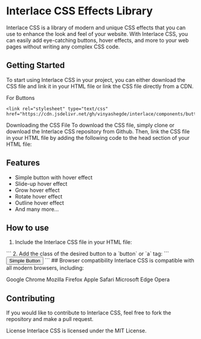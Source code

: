 # Interlace CSS Effects Library

Interlace CSS is a library of modern and unique CSS effects that you can use to enhance the look and feel of your website. With Interlace CSS, you can easily add eye-catching buttons, hover effects, and more to your web pages without writing any complex CSS code.

## Getting Started
To start using Interlace CSS in your project, you can either download the CSS file and link it in your HTML file or link the CSS file directly from a CDN.

For Buttons
```
<link rel="stylesheet" type="text/css" href="https://cdn.jsdelivr.net/gh/vinyashegde/interlace/components/buttons/buttons.css">
```

Downloading the CSS File
To download the CSS file, simply clone or download the Interlace CSS repository from Github. Then, link the CSS file in your HTML file by adding the following code to the head section of your HTML file:

## Features
- Simple button with hover effect
- Slide-up hover effect
- Grow hover effect
- Rotate hover effect
- Outline hover effect
- And many more...

## How to use
1. Include the Interlace CSS file in your HTML file:
<link rel="stylesheet" type="text/css" href="interlace.css">
```
2. Add the class of the desired button to a `button` or `a` tag:
```
<button class="simple-button">Simple Button</button>
```
## Browser compatibility
Interlace CSS is compatible with all modern browsers, including:

Google Chrome
Mozilla Firefox
Apple Safari
Microsoft Edge
Opera

## Contributing
If you would like to contribute to Interlace CSS, feel free to fork the repository and make a pull request.

License
Interlace CSS is licensed under the MIT License.

